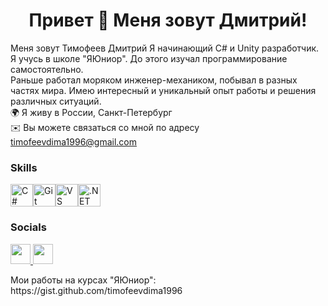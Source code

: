 <h1 align="center">Привет 👋 Меня зовут Дмитрий!</h1>

Меня зовут Тимофеев Дмитрий  Я начинающий С# и Unity разработчик.<br>
Я учусь в школе "ЯЮниор". До этого изучал программирование самостоятельно.<br>
Раньше работал моряком инженер-механиком, побывал в разных частях мира. Имею интересный и уникальный опыт работы и решения различных ситуаций.<br>
🌍 Я живу в России, Санкт-Петербург<br>
✉️ Вы можете связаться со мной по адресу [timofeevdima1996@gmail.com](mailto:timofeevdima1996@gmail.com)

### Skills

<p align="left"> <a href="https://docs.microsoft.com/en-us/dotnet/csharp/" target="_blank" rel="noreferrer"><img src="https://raw.githubusercontent.com/danielcranney/readme-generator/main/public/icons/skills/csharp-colored.svg" width="36" height="36" alt="C#" /></a><a href="https://git-scm.com/" target="_blank" rel="noreferrer"><img src="https://raw.githubusercontent.com/danielcranney/readme-generator/main/public/icons/skills/git-colored.svg" width="36" height="36" alt="Git" /></a><a href="https://code.visualstudio.com/" target="_blank" rel="noreferrer"><img src="https://raw.githubusercontent.com/danielcranney/readme-generator/main/public/icons/skills/visualstudiocode.svg" width="36" height="36" alt="VS Code" /></a><a href="https://dotnet.microsoft.com/en-us/" target="_blank" rel="noreferrer"><img src="https://raw.githubusercontent.com/danielcranney/readme-generator/main/public/icons/skills/dot-net-colored.svg" width="36" height="36" alt=".NET" /></a> </p>

### Socials

<p align="left"> <a href="https://discord.com/users/Dmitii1996" target="_blank" rel="noreferrer"> <picture> <source media="(prefers-color-scheme: dark)" srcset="https://raw.githubusercontent.com/danielcranney/readme-generator/main/public/icons/socials/discord-dark.svg" /> <source media="(prefers-color-scheme: light)" srcset="https://raw.githubusercontent.com/danielcranney/readme-generator/main/public/icons/socials/discord.svg" /> <img src="https://raw.githubusercontent.com/danielcranney/readme-generator/main/public/icons/socials/discord.svg" width="32" height="32" /> </picture> </a> <a href="https://www.github.com/timofeevdima1996" target="_blank" rel="noreferrer"> <picture> <source media="(prefers-color-scheme: dark)" srcset="https://raw.githubusercontent.com/danielcranney/readme-generator/main/public/icons/socials/github-dark.svg" /> <source media="(prefers-color-scheme: light)" srcset="https://raw.githubusercontent.com/danielcranney/readme-generator/main/public/icons/socials/github.svg" /> <img src="https://raw.githubusercontent.com/danielcranney/readme-generator/main/public/icons/socials/github.svg" width="32" height="32" /> </picture> </a></p>
</h1>
Мои работы на курсах "ЯЮниор": https://gist.github.com/timofeevdima1996
